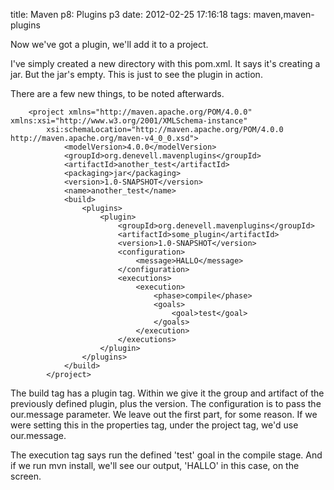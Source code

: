 title: Maven p8: Plugins p3
date: 2012-02-25 17:16:18
tags: maven,maven-plugins

Now we've got a plugin, we'll add it to a project.

I've simply created a new directory with this pom.xml. It says it's creating a jar. But the jar's empty. This is just to see the plugin in action. 

There are a few new things, to be noted afterwards.

	  	<project xmlns="http://maven.apache.org/POM/4.0.0" xmlns:xsi="http://www.w3.org/2001/XMLSchema-instance"
			xsi:schemaLocation="http://maven.apache.org/POM/4.0.0 http://maven.apache.org/maven-v4_0_0.xsd">
				<modelVersion>4.0.0</modelVersion>
				<groupId>org.denevell.mavenplugins</groupId>
				<artifactId>another_test</artifactId>
				<packaging>jar</packaging>
				<version>1.0-SNAPSHOT</version>
				<name>another_test</name>
				<build>
					<plugins>
						<plugin>
							<groupId>org.denevell.mavenplugins</groupId>
							<artifactId>some_plugin</artifactId>
							<version>1.0-SNAPSHOT</version>
							<configuration>
								<message>HALLO</message>
							</configuration>
							<executions>
								<execution>
									<phase>compile</phase>
									<goals>
										<goal>test</goal>
									</goals>
								</execution>
							</executions>
						</plugin>
					</plugins>
				</build>
			</project>

The build tag has a plugin tag. Within we give it the group and artifact of the previously defined plugin, plus the version. The configuration is to pass the our.message parameter. We leave out the first part, for some reason. If we were setting this in the properties tag, under the project tag, we'd use our.message.

The execution tag says run the defined 'test' goal in the compile stage. And if we run mvn install, we'll see our output, 'HALLO' in this case, on the screen. 
